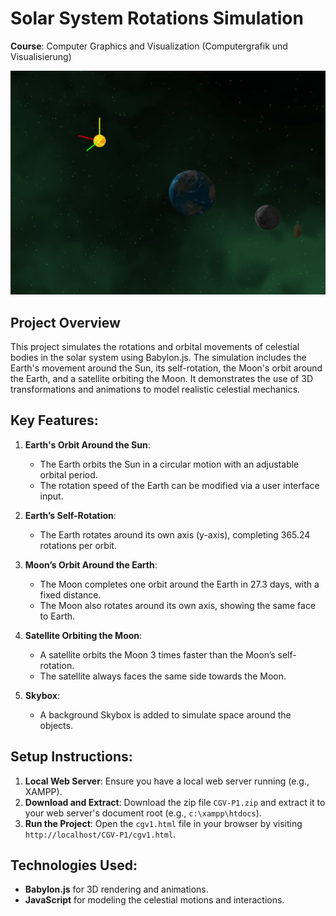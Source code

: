 # Solar System Rotations Simulation

**Course**: Computer Graphics and Visualization (Computergrafik und Visualisierung)  

![Screenshot](screenshot.png)

## Project Overview

This project simulates the rotations and orbital movements of celestial bodies in the solar system using Babylon.js. The simulation includes the Earth's movement around the Sun, its self-rotation, the Moon's orbit around the Earth, and a satellite orbiting the Moon. It demonstrates the use of 3D transformations and animations to model realistic celestial mechanics.

## Key Features:
1. **Earth's Orbit Around the Sun**:
   - The Earth orbits the Sun in a circular motion with an adjustable orbital period.
   - The rotation speed of the Earth can be modified via a user interface input.

2. **Earth’s Self-Rotation**:
   - The Earth rotates around its own axis (y-axis), completing 365.24 rotations per orbit.

3. **Moon’s Orbit Around the Earth**:
   - The Moon completes one orbit around the Earth in 27.3 days, with a fixed distance.
   - The Moon also rotates around its own axis, showing the same face to Earth.

4. **Satellite Orbiting the Moon**:
   - A satellite orbits the Moon 3 times faster than the Moon’s self-rotation.
   - The satellite always faces the same side towards the Moon.

5. **Skybox**:
   - A background Skybox is added to simulate space around the objects.

## Setup Instructions:

1. **Local Web Server**: Ensure you have a local web server running (e.g., XAMPP).
2. **Download and Extract**: Download the zip file `CGV-P1.zip` and extract it to your web server's document root (e.g., `c:\xampp\htdocs`).
3. **Run the Project**: Open the `cgv1.html` file in your browser by visiting `http://localhost/CGV-P1/cgv1.html`.

## Technologies Used:
- **Babylon.js** for 3D rendering and animations.
- **JavaScript** for modeling the celestial motions and interactions.
